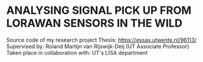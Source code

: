 # ANALYSING SIGNAL PICK UP FROM LORAWAN SENSORS IN THE WILD
Source code of my research project
Thesis: https://essay.utwente.nl/96113/
Supervised by: Roland Martijn van Rijswijk-Deij (UT Associate Professor)
Taken place in collaboration with: UT's LISA department


